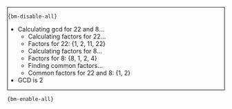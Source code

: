 <div style="border:1px solid black;">

`{bm-disable-all}`

 * Calculating gcd for 22 and 8...
   * Calculating factors for 22...
   * Factors for 22: {1, 2, 11, 22}
   * Calculating factors for 8...
   * Factors for 8: {8, 1, 2, 4}
   * Finding common factors...
   * Common factors for 22 and 8: {1, 2}
 * GCD is 2
</div>

`{bm-enable-all}`

